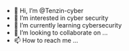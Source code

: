 - 👋 Hi, I’m @Tenzin-cyber
- 👀 I’m interested in cyber security
- 🌱 I’m currently learning cybersecurity
- 💞️ I’m looking to collaborate on ...
- 📫 How to reach me ...

<!---
Tenzin-cyber/Tenzin-cyber is a ✨ special ✨ repository because its `README.md` (this file) appears on your GitHub profile.
You can click the Preview link to take a look at your changes.
--->
